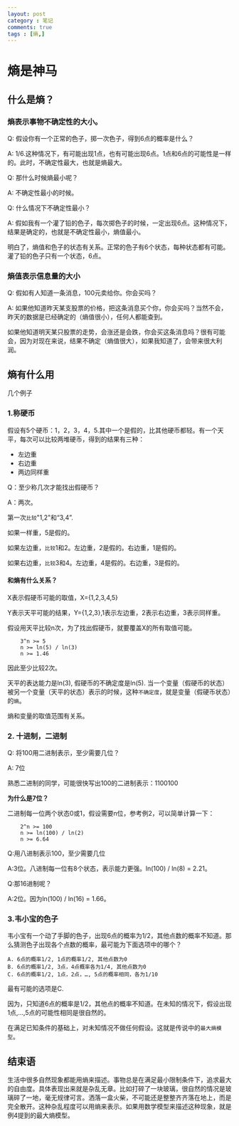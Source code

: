 ```yaml
---
layout: post
category : 笔记
comments: true
tags : [熵,]
---
```

# 熵是神马

## 什么是熵？

### 熵表示事物不确定性的大小。

Q: 假设你有一个正常的色子，掷一次色子，得到6点的概率是什么？

A: 1/6.这种情况下，有可能出现1点，也有可能出现6点。1点和6点的可能性是一样的。此时，不确定性最大，也就是熵最大。

Q: 那什么时候熵最小呢？

A: 不确定性最小的时候。

Q: 什么情况下不确定性最小？

A: 假如我有一个灌了铅的色子，每次掷色子的时候，一定出现6点。这种情况下，结果是确定的，也就是不确定性最小，熵值最小。

明白了，熵值和色子的状态有关系。正常的色子有6个状态，每种状态都有可能。灌了铅的色子只有一个状态，6点。

### 熵值表示信息量的大小

Q: 假如有人知道一条消息，100元卖给你。你会买吗？

A: 如果他知道昨天某支股票的价格，把这条消息买个你，你会买吗？当然不会，昨天的数据是已经确定的（熵值很小），任何人都能查到。

如果他知道明天某只股票的走势，会涨还是会跌，你会买这条消息吗？很有可能会，因为对现在来说，结果不确定（熵值很大），如果我知道了，会带来很大利润。

## 熵有什么用

几个例子

### 1.称硬币

假设有5个硬币：1，2，3，4，5.其中一个是假的，比其他硬币都轻。有一个天平，每次可以比较两堆硬币，得到的结果有三种：

* 左边重
* 右边重
* 两边同样重

Q：至少称几次才能找出假硬币？

A：两次。

第一次`比较`"1,2"和“3,4”.

如果一样重，5是假的。

如果左边重，`比较`1和2。左边重，2是假的。右边重，1是假的。

如果右边重，`比较`3和4。左边重，4是假的。右边重，3是假的。

#### 和熵有什么关系？

X表示假硬币可能的取值，X={1,2,3,4,5}

Y表示天平可能的结果，Y={1,2,3},1表示左边重，2表示右边重，3表示同样重。

假设用天平比较n次，为了找出假硬币，就要覆盖X的所有取值可能。
	
```
	3^n >= 5
	n >= ln(5) / ln(3)
	n >= 1.46
```
因此至少比较2次。

天平的表达能力是ln(3), 假硬币的不确定度是ln(5).
当一个变量（假硬币的状态）被另一个变量（天平的状态）表示的时候，这种`不确定度`，就是变量（假硬币状态）的`熵`。

熵和变量的取值范围有关系。

### 2. 十进制，二进制

Q: 将100用二进制表示，至少需要几位？

A: 7位

熟悉二进制的同学，可能很快写出100的二进制表示：1100100

**为什么是7位？**

二进制每一位两个状态0或1，假设需要n位，参考例2，可以简单计算一下：

```
	2^n >= 100
	n >= ln(100) / ln(2)
	n >= 6.64
```

Q:用八进制表示100，至少需要几位

A:3位。八进制每一位有8个状态，表示能力更强。ln(100) / ln(8) = 2.21。

Q:那16进制呢？

A:2位。因为ln(100) / ln(16) = 1.66。

### 3.韦小宝的色子

韦小宝有一个动了手脚的色子，出现6点的概率为1/2，其他点数的概率不知道。那么猜测色子出现各个点数的概率，最可能为下面选项中的哪个？

	A. 6点的概率1/2, 1点的概率1/2, 其他点数为0
	B. 6点的概率1/2, 3点，4点概率各为1/4, 其他点数为0
	C. 6点的概率1/2, 1点，2点，…, 5点的概率相同，各为1/10

最有可能的选项是C.

因为，只知道6点的概率是1/2，其他点的概率不知道。在未知的情况下，假设出现1点,…,5点的可能性相同是很自然的。

在满足已知条件的基础上，对未知情况不做任何假设。这就是传说中的`最大熵模型`。

## 结束语

生活中很多自然现象都能用熵来描述。事物总是在满足最小限制条件下，追求最大的自由度。具体表现出来就是杂乱无章。比如打碎了一块玻璃，很自然的情况是玻璃碎了一地，毫无规律可言。洒落一盒火柴，不可能还是整整齐齐落在地上，而是完全散开。这种杂乱程度可以用熵来表示。如果用数学模型来描述这种现象，就是例4提到的最大熵模型。
